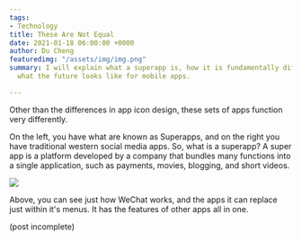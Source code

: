 ```yaml
---
tags:
- Technology
title: These Are Not Equal
date: 2021-01-18 06:00:00 +0000
author: Du Cheng
featuredimg: "/assets/img/img.png"
summary: I will explain what a superapp is, how it is fundamentally different, and
  what the future looks like for mobile apps.

---
```

Other than the differences in app icon design, these sets of apps function very differently.

On the left, you have what are known as Superapps, and on the right you have traditional western social media apps. So, what is a superapp? A super app is a platform developed by a company that bundles many functions into a single application, such as payments, movies, blogging, and short videos.

![](/assets/img/1_e6ad8h3pos0fd6xn9s7sya-2x.png)

Above, you can see just how WeChat works, and the apps it can replace just within it's menus. It has the features of other apps all in one.

(post incomplete)